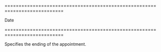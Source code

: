 <!--**
/*-------------------------------------------
    Auto-generated file. Do not modify.
-------------------------------------------

**-->
===========================================================================
<!--type-->Date<!--/type-->
===========================================================================

<!--shortDescription-->
Specifies the ending of the appointment.
<!--/shortDescription-->

<!--fullDescription-->

<!--/fullDescription-->